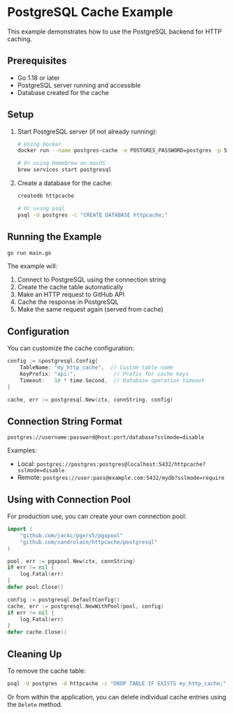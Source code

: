 # PostgreSQL Cache Example

This example demonstrates how to use the PostgreSQL backend for HTTP caching.

## Prerequisites

- Go 1.18 or later
- PostgreSQL server running and accessible
- Database created for the cache

## Setup

1. Start PostgreSQL server (if not already running):

   ```bash
   # Using Docker
   docker run --name postgres-cache -e POSTGRES_PASSWORD=postgres -p 5432:5432 -d postgres
   
   # Or using Homebrew on macOS
   brew services start postgresql
   ```

2. Create a database for the cache:

   ```bash
   createdb httpcache
   
   # Or using psql
   psql -U postgres -c "CREATE DATABASE httpcache;"
   ```

## Running the Example

```bash
go run main.go
```

The example will:

1. Connect to PostgreSQL using the connection string
2. Create the cache table automatically
3. Make an HTTP request to GitHub API
4. Cache the response in PostgreSQL
5. Make the same request again (served from cache)

## Configuration

You can customize the cache configuration:

```go
config := &postgresql.Config{
    TableName: "my_http_cache",  // Custom table name
    KeyPrefix: "api:",            // Prefix for cache keys
    Timeout:   10 * time.Second,  // Database operation timeout
}

cache, err := postgresql.New(ctx, connString, config)
```

## Connection String Format

```text
postgres://username:password@host:port/database?sslmode=disable
```

Examples:

- Local: `postgres://postgres:postgres@localhost:5432/httpcache?sslmode=disable`
- Remote: `postgres://user:pass@example.com:5432/mydb?sslmode=require`

## Using with Connection Pool

For production use, you can create your own connection pool:

```go
import (
    "github.com/jackc/pgx/v5/pgxpool"
    "github.com/sandrolain/httpcache/postgresql"
)

pool, err := pgxpool.New(ctx, connString)
if err != nil {
    log.Fatal(err)
}
defer pool.Close()

config := postgresql.DefaultConfig()
cache, err := postgresql.NewWithPool(pool, config)
if err != nil {
    log.Fatal(err)
}
defer cache.Close()
```

## Cleaning Up

To remove the cache table:

```bash
psql -U postgres -d httpcache -c "DROP TABLE IF EXISTS my_http_cache;"
```

Or from within the application, you can delete individual cache entries using the `Delete` method.
